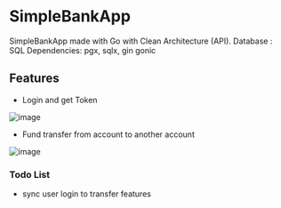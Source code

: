# SimpleBankApp
SimpleBankApp made with Go with Clean Architecture (API). 
Database : SQL
Dependencies: pgx, sqlx, gin gonic

## Features 

- Login and get Token

![image](https://user-images.githubusercontent.com/63460549/163395388-5e47666c-4f66-4687-b2bc-abf704e9588c.png)


- Fund transfer from account to another account

![image](https://user-images.githubusercontent.com/63460549/163395932-88a12168-bfce-4099-bd45-133adb2f1eb1.png)

### Todo List

- sync user login to transfer features